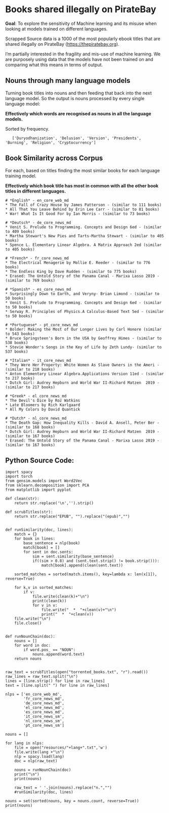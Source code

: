 # Books shared illegally on PirateBay

__Goal__: To explore the sensitivity of Machine learning and its misuse when looking at models trained on different languages.

Scrapped Source data is a 1000 of the most popularly ebook titles that are shared illegally on PirateBay (https://thepiratebay.org).

I’m partially interested in the fragility and mis-use of machine learning. We are purposely using data that the models have not been trained on and comparing what this means in terms of output.

## Nouns through many language models

Turning book titles into nouns and then feeding that back into the next language model. So the output is nouns processed by every single language model:

__Effectively which words are recognised as nouns in all the language models.__

Sorted by frequency.


```
   ['Duryodhanization', 'Delusion', 'Version', 'Presidents', 'Burning', 'Religion', 'Cryptocurrency']
```

## Book Similarity across Corpus

For each, based on titles finding the most similar books for each language training model.

__Effectively which book title has most in common with all the other book titles in different languages.__


    # *English* - en_core_web_md
    * The Fall of Crazy House by James Patterson - (similar to 111 books)
    * All That You Leave Behind by Erin Lee Carr - (similar to 81 books)
    * War! What Is It Good For by Ian Morris - (similar to 73 books)

    # *Deutsch* - de_core_news_md
    * Venit S. Prelude to Programming. Concepts and Design 6ed - (similar to 409 books)
    * Martha Stewart's New Pies and Tarts-Martha Stewart - (similar to 405 books)
    * Spence L. Elementary Linear Algebra. A Matrix Approach 2ed (similar to 405 books)

    # *French* - fr_core_news_md
    * The Electrical Menagerie by Mollie E. Reeder - (similar to 776 books)
    * The Endless King by Dave Rudden - (similar to 775 books)
    * Erased: The Untold Story of the Panama Canal - Marixa Lasso 2019 - (similar to 769 books)

    # *Spanish* - es_core_news_md
    * Surprisingly Down to Earth, and Veryny- Brian Limond - (similar to 50 books)
    * Venit S. Prelude to Programming. Concepts and Design 6ed - (similar to 50 books)
    * Serway R. Principles of Physics.A Calculus-Based Text 5ed - (similar to 50 books)

    # *Portuguese* - pt_core_news_md
    * Bolder: Making the Most of Our Longer Lives by Carl Honore (similar to 543 books)
    * Bruce Springsteen's Born in the USA by Geoffrey Himes - (similar to 538 books)
    * Stevie Wonder's Songs in the Key of Life by Zeth Lundy- (similar to 537 books)

    # *Italian* - it_core_news_md
    * They Were Her Property: White Women As Slave Owners in the Ameri - (similar to 218 books)
    * Anton Elementary Linear Algebra.Applications Version 11ed - (similar to 217 books)
    * Dutch Girl: Audrey Hepburn and World War II-Richard Matzen  2019 - (similar to 217 books)

    # *Greek* - el_core_news_md
    * The Devil's Dice by Roz Watkins
    * Late Bloomers by Rich Karlgaard
    * All My Colors by David Quantick

    # *Dutch* - nl_core_news_md
    * The Death Gap: How Inequality Kills - David A. Ansell, Peter Ber - (similar to 168 books)
    * Dutch Girl: Audrey Hepburn and World War II-Richard Matzen  2019 - (similar to 167 books)
    * Erased: The Untold Story of the Panama Canal - Marixa Lasso 2019 - (similar to 167 books)


## Python Source Code:
```
import spacy
import torch
from gensim.models import Word2Vec
from sklearn.decomposition import PCA
from matplotlib import pyplot

def clean(str):
    return str.replace('\n','').strip()

def scrubTitles(str):
    return str.replace("EPUB", "").replace("(epub)","")


def runSimilarity(doc, lines):
    match = {}
    for book in lines:
        base_sentence = nlp(book)
        match[book] = []
        for sent in doc.sents:
            sim = sent.similarity(base_sentence)
            if((sim > 0.8) and (sent.text.strip() != book.strip())):
                match[book].append(clean(sent.text))

    sorted_matches = sorted(match.items(), key=lambda x: len(x[1]), reverse=True)

    for k,v in sorted_matches:
        if v:
            file.write(clean(k)+"\n")
            print(clean(k))
            for v in v:
                file.write("  *  "+clean(v)+"\n")
                print("  *  "+clean(v))
    file.write("\n")
    file.close()


def runNounChain(doc):
    nouns = []
    for word in doc:
        if word.pos_ == "NOUN":
            nouns.append(word.text)
    return nouns


raw_text = scrubTitles(open("torrented_books.txt", "r").read())
raw_lines = raw_text.split("\n")
lines = [line.strip() for line in raw_lines]
text = [line.split(" ") for line in raw_lines]

nlps = ['en_core_web_md',
        'fr_core_news_md',
        'de_core_news_md',
        'el_core_news_md',
        'es_core_news_md',
        'it_core_news_sm',
        'nl_core_news_sm',
        'pt_core_news_sm']

nouns = []

for lang in nlps:
    file = open("resources/"+lang+".txt",'w')
    file.write(lang +"\n")
    nlp = spacy.load(lang)
    doc = nlp(raw_text)

    nouns = runNounChain(doc)
    print("\n")
    print(nouns)

    raw_text = ' '.join(nouns).replace("n.","")
    #runSimilarity(doc, lines)

nouns = set(sorted(nouns, key = nouns.count, reverse=True))
print(nouns)

```
